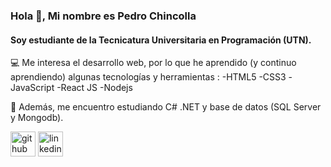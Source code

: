 ### Hola 👋, Mi nombre es Pedro Chincolla
#### Soy estudiante de la Tecnicatura Universitaria en Programación (UTN).
💻 Me interesa el desarrollo web, por lo que he aprendido (y continuo aprendiendo) algunas tecnologías y herramientas : 
-HTML5 
-CSS3 
-JavaScript 
-React JS
 -Nodejs

🌱 Además, me encuentro estudiando C# .NET y base de datos (SQL Server y Mongodb).




[<img src='https://cdn.jsdelivr.net/npm/simple-icons@3.0.1/icons/github.svg' alt='github' height='40'>](https://github.com/PedroT111)  [<img src='https://cdn.jsdelivr.net/npm/simple-icons@3.0.1/icons/linkedin.svg' alt='linkedin' height='40'>](https://www.linkedin.com/in/pedro-chincolla-b507b0180/)  





    
    

